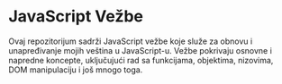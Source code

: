 # JavaScript Vežbe

Ovaj repozitorijum sadrži JavaScript vežbe koje služe za obnovu i unapređivanje mojih veština u JavaScript-u. Vežbe pokrivaju osnovne i napredne koncepte, uključujući rad sa funkcijama, objektima, nizovima, DOM manipulaciju i još mnogo toga.

